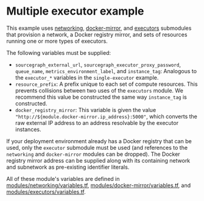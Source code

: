 # Multiple executor example

This example uses [networking](https://registry.terraform.io/modules/sourcegraph/executors/google/3.37.0/submodules/networking), [docker-mirror](https://registry.terraform.io/modules/sourcegraph/executors/google/3.37.0/submodules/docker-mirror), and [executors](https://registry.terraform.io/modules/sourcegraph/executors/google/3.37.0/submodules/executors) submodules that provision a network, a Docker registry mirror, and sets of resources running one or more types of executors.

The following variables must be supplied:

- `sourcegraph_external_url`, `sourcegraph_executor_proxy_password`, `queue_name`, `metrics_environment_label`, and `instance_tag`: Analogous to the `executor_*` variables in the `single-executor` example.
- `resource_prefix`: A prefix unique to each set of compute resources. This prevents collisions between two uses of the `executors` module. We recommend this value be constructed the same way `instance_tag` is constructed.
- `docker_registry_mirror`: This variable is given the value `"http://${module.docker-mirror.ip_address}:5000"`, which converts the raw external IP address to an address resolvable by the executor instances.

If your deployment environment already has a Docker registry that can be used, only the `executor` submodule must be used (and references to the `networking` and `docker-mirror` modules can be dropped). The Docker registry mirror address can be supplied along with its containing network and subnetwork as pre-existing identifier literals.

All of these module's variables are defined in [modules/networking/variables.tf](https://github.com/sourcegraph/terraform-google-executors/blob/v3.37.0/modules/networking/variables.tf), [modules/docker-mirror/variables.tf](https://github.com/sourcegraph/terraform-google-executors/blob/v3.37.0/modules/docker-mirror/variables.tf), and [modules/executors/variables.tf](https://github.com/sourcegraph/terraform-google-executors/blob/v3.37.0/modules/executors/variables.tf).
